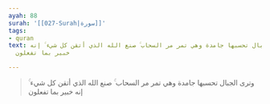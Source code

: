 ```yaml
---
ayah: 88
surah: '[[027-Surah|سورة]]'
tags:
- quran
text: وترى الجبال تحسبها جامدة وهي تمر مر السحاب ۚ صنع الله الذي أتقن كل شيء ۚ إنه
  خبير بما تفعلون

---
```

> وترى الجبال تحسبها جامدة وهي تمر مر السحاب ۚ صنع الله الذي أتقن كل شيء ۚ إنه خبير بما تفعلون
